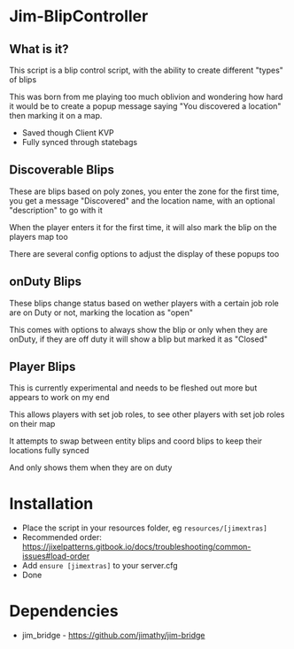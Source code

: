 # Jim-BlipController

## What is it?

This script is a blip control script, with the ability to create different "types" of blips

This was born from me playing too much oblivion and wondering how hard it would be to create a popup message saying "You discovered a location" then marking it on a map.

- Saved though Client KVP
- Fully synced through statebags

## Discoverable Blips

These are blips based on poly zones, you enter the zone for the first time, you get a message "Discovered" and the location name, with an optional "description" to go with it

When the player enters it for the first time, it will also mark the blip on the players map too

There are several config options to adjust the display of these popups too

## onDuty Blips

These blips change status based on wether players with a certain job role are on Duty or not, marking the location as "open"

This comes with options to always show the blip or only when they are onDuty, if they are off duty it will show a blip but marked it as "Closed"

## Player Blips

This is currently experimental and needs to be fleshed out more but appears to work on my end

This allows players with set job roles, to see other players with set job roles on their map

It attempts to swap between entity blips and coord blips to keep their locations fully synced

And only shows them when they are on duty

# Installation

- Place the script in your resources folder, eg `resources/[jimextras]`
 - Recommended order: https://jixelpatterns.gitbook.io/docs/troubleshooting/common-issues#load-order
- Add `ensure [jimextras]` to your server.cfg
- Done

# Dependencies

- jim_bridge - https://github.com/jimathy/jim-bridge